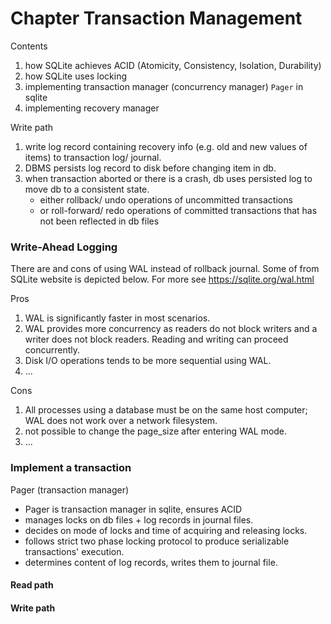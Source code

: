 # Chapter Transaction Management

Contents
1. how SQLite achieves ACID (Atomicity, Consistency, Isolation, Durability)
2. how SQLite uses locking
3. implementing transaction manager (concurrency manager) `Pager` in sqlite
4. implementing recovery manager


Write path
1. write log record containing recovery info (e.g. old and new values of items) to transaction log/ journal.
2. DBMS persists log record to disk before changing item in db.
3. when transaction aborted or there is a crash, db uses persisted log to move db to a consistent state.
   - either rollback/ undo operations of uncommitted transactions
   - or roll-forward/ redo operations of committed transactions that has not been reflected in db files


### Write-Ahead Logging

There are and cons of using WAL instead of rollback journal. 
Some of from SQLite website is depicted below. For more see https://sqlite.org/wal.html

Pros
1. WAL is significantly faster in most scenarios.
2. WAL provides more concurrency as readers do not block writers and a writer does not block readers. Reading and writing can proceed concurrently.
3. Disk I/O operations tends to be more sequential using WAL.
4. ...

Cons
1. All processes using a database must be on the same host computer; WAL does not work over a network filesystem.
2. not possible to change the page_size after entering WAL mode.
3. ...

### Implement a transaction

Pager (transaction manager)
- Pager is transaction manager in sqlite, ensures ACID
- manages locks on db files + log records in journal files.
- decides on mode of locks and time of acquiring and releasing locks.
- follows strict two phase locking protocol to produce serializable transactions' execution.
- determines content of log records, writes them to journal file.

#### Read path

#### Write path